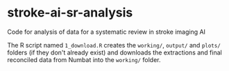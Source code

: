 # stroke-ai-sr-analysis

Code for analysis of data for a systematic review in stroke imaging AI

The R script named `1_download.R` creates the `working/`, `output/`
and `plots/` folders (if they don't already exist) and downloads the
extractions and final reconciled data from Numbat into the `working/`
folder.

